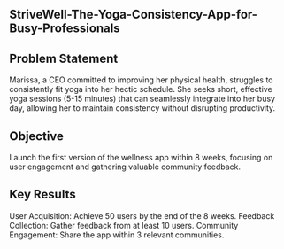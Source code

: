 ## StriveWell-The-Yoga-Consistency-App-for-Busy-Professionals

## Problem Statement
Marissa, a CEO committed to improving her physical health, struggles to consistently fit yoga into her hectic schedule. She seeks short, effective yoga sessions (5-15 minutes) that can seamlessly integrate into her busy day, allowing her to maintain consistency without disrupting productivity.

## Objective
Launch the first version of the wellness app within 8 weeks, focusing on user engagement and gathering valuable community feedback.

## Key Results
User Acquisition: Achieve 50 users by the end of the 8 weeks.
Feedback Collection: Gather feedback from at least 10 users.
Community Engagement: Share the app within 3 relevant communities.
